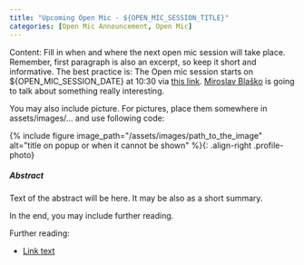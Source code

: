 ```yaml
---
title: "Upcoming Open Mic - ${OPEN_MIC_SESSION_TITLE}"
categories: [Open Mic Announcement, Open Mic]
---
```



<!-- Naming convention: post MUST be named beginning with YEAR-MM-DD-title.MARKDOWN. Create a COPY of this file in _posts and rename it according to the convention. The date is not date of presentation, but date of publication of the announcement. The title in human readable form is put in the quotes to the title parameter in front matter  -->
<!-- Fixing content of this file:
  - [IF NOT RUNNING FROM GITHUB ACTION] replace all variables within this file surrounded by `${` `}`, example values are:
    - OPEN_MIC_SESSION_TITLE=`Debugging SPARQL queries`
    - OPEN_MIC_SESSION_DATE=`Friday 4 April 2023`
  - remove all comments from this file
-->


Content: Fill in when and where the next open mic session will take place. Remember, first paragraph is also an excerpt, so keep it short and informative.
The best practice is: The Open mic session starts on ${OPEN_MIC_SESSION_DATE} at 10:30 via [this link](https://meet.jit.si/open-mic-kbss). [Miroslav Blaško](https://kbss.felk.cvut.cz/web/team#miroslav-blaško) is going to talk about something really interesting.

You may also include picture. For pictures, place them somewhere in assets/images/... and use following code:

{% include figure image_path="/assets/images/path_to_the_image" alt="title on popup or when it cannot be shown" %}{: .align-right .profile-photo}


##### Abstract

Text of the abstract will be here. It may be also as a short summary.

In the end, you may include further reading.

Further reading:
* [Link text](https://linkadre.ss)
